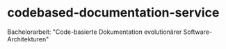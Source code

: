 # codebased-documentation-service
Bachelorarbeit: "Code-basierte Dokumentation evolutionärer Software-Architekturen"
